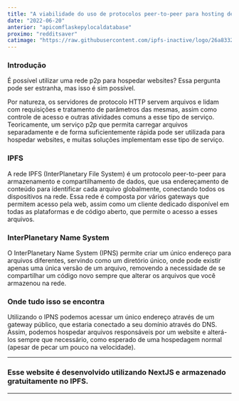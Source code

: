 ```yaml
---
title: "A viabilidade do uso de protocolos peer-to-peer para hosting de websites"
date: "2022-06-20"
anterior: "apicomflaskepylocaldatabase"
proximo: "redditsaver"
catimage: "https://raw.githubusercontent.com/ipfs-inactive/logo/26a8332e2b1dc7e711561bc03f2e39e0c99e76f6/vector/ipfs-logo-vector-ice-text.svg"
---
```

### Introdução
É possível utilizar uma rede p2p para hospedar websites? Essa pergunta pode ser estranha, mas isso é sim possível. 

Por natureza, os servidores de protocolo HTTP servem arquivos e lidam com requisições e tratamento de parâmetros das mesmas, assim como controle de acesso e outras atividades comuns a esse tipo de serviço. Teoricamente, um serviço p2p que permita carregar arquivos separadamente e de forma suficientemente rápida pode ser utilizada para hospedar websites, e muitas soluções implementam esse tipo de serviço.

### IPFS
A rede IPFS (InterPlanetary File System) é um protocolo peer-to-peer para armazenamento e compartilhamento de dados, que usa endereçamento de conteúdo para identificar cada arquivo globalmente, conectando todos os dispositivos na rede. Essa rede é composta por vários gateways que permitem acesso pela web, assim como um cliente dedicado disponível em todas as plataformas e de código aberto, que permite o acesso a esses arquivos. 

### InterPlanetary Name System
O InterPlanetary Name System (IPNS) permite criar um único endereço para arquivos diferentes, servindo como um diretório único, onde pode existir apenas uma única versão de um arquivo, removendo a necessidade de se compartilhar um código novo sempre que alterar os arquivos que você armazenou na rede.

### Onde tudo isso se encontra
Utilizando o IPNS podemos acessar um único endereço através de um gateway público, que estaria conectado a seu domínio através do DNS. Assim, podemos hospedar arquivos responsáveis por um website e alterá-los sempre que necessário, como esperado de uma hospedagem normal (apesar de pecar um pouco na velocidade). 

---

### Esse website é desenvolvido utilizando NextJS e armazenado gratuitamente no IPFS.

---